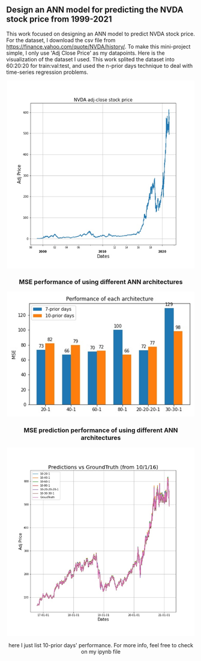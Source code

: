 ## Design an ANN model for predicting the NVDA stock price from 1999-2021

This work focused on designing an ANN model to predict NVDA stock price. 
For the dataset, I download the csv file from https://finance.yahoo.com/quote/NVDA/history/. To make this mini-project simple, I only use 'Adj Close Price' as my datapoints. Here is the visualization of the dataset I used. This work splited the dataset into 60:20:20 for train:val:test, and used the n-prior days technique to deal with time-series regression problems.
<div style="text-align:center"><img src="./images/NVDA_dataset.jpg" width="500">

### MSE performance of using different ANN architectures 
<div style="text-align:center"><img src="./images/10-_7-prior_day_MSE_plot.jpg" width="500">
  
### MSE prediction performance of using different ANN architectures 
<div style="text-align:center"><img src="./images/10-prior_day_prediction_plot.jpg" width="500">
  
here I just list 10-prior days' performance. For more info, feel free to check on my ipynb file
